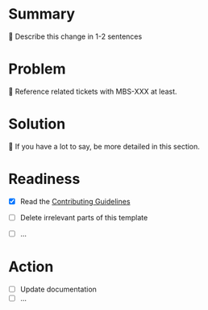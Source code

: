 <!--
    Hello! Thanks for submitting a pull request to MusicBrainz Server
    We appreciate your time and interest in helping our project!

    Use this template to help us review your change. Not everything is required,
    depending on your change. Keep or delete what is relevant for your change.
    Remember that it helps us review if you give more helpful info for us to
    understand your change.

    Ensure that you’ve read through and followed the Contributing Guidelines, in
    https://github.com/metabrainz/musicbrainz-server/blob/master/CONTRIBUTING.md
-->

# Summary
<!--
    Just give us a overview of your change, don’t go into technical details yet.
-->

:beginner: Describe this change in 1-2 sentences


# Problem
<!--
    Anything that helps us understand why you are making this change goes here.
    What problem are you trying to fix? What does this change address?
-->

:beginner: Reference related tickets with MBS-XXX at least.


# Solution
<!--
    Talk about technical details, considerations, or other interesting points.
-->

:beginner: If you have a lot to say, be more detailed in this section.


# Readiness
<!--
    The tasks you have to do to get your change ready for review. Use this if
    you draft a pull request. Mark done tasks with an [x] as you progress. See
    https://github.blog/2019-02-14-introducing-draft-pull-requests/
-->

* [x] Read the [Contributing Guidelines](https://github.com/metabrainz/musicbrainz-server/blob/master/CONTRIBUTING.md)
* [ ] Delete irrelevant parts of this template
* [ ] ...


# Action
<!--
    Other than merging your change, do you want / need us to do anything else
    with your change? This could include reviewing a specific part of your PR.
-->

* [ ] Update documentation
* [ ] ...
